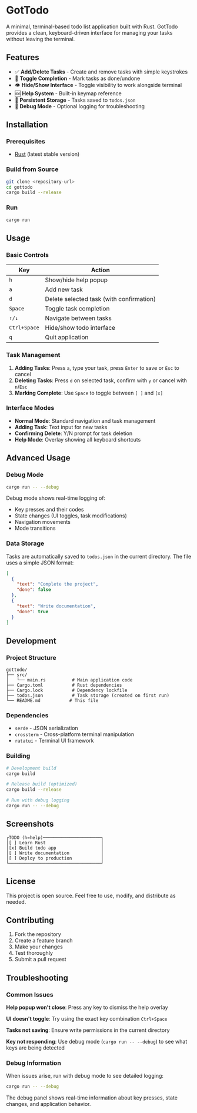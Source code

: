 # GotTodo

A minimal, terminal-based todo list application built with Rust. GotTodo provides a clean, keyboard-driven interface for managing your tasks without leaving the terminal.

## Features

- ✅ **Add/Delete Tasks** - Create and remove tasks with simple keystrokes
- 🔄 **Toggle Completion** - Mark tasks as done/undone
- 👁️ **Hide/Show Interface** - Toggle visibility to work alongside terminal
- 🆘 **Help System** - Built-in keymap reference
- 💾 **Persistent Storage** - Tasks saved to `todos.json`
- 🐛 **Debug Mode** - Optional logging for troubleshooting

## Installation

### Prerequisites
- [Rust](https://rustup.rs/) (latest stable version)

### Build from Source
```bash
git clone <repository-url>
cd gottodo
cargo build --release
```

### Run
```bash
cargo run
```

## Usage

### Basic Controls

| Key | Action |
|-----|--------|
| `h` | Show/hide help popup |
| `a` | Add new task |
| `d` | Delete selected task (with confirmation) |
| `Space` | Toggle task completion |
| `↑/↓` | Navigate between tasks |
| `Ctrl+Space` | Hide/show todo interface |
| `q` | Quit application |

### Task Management

1. **Adding Tasks**: Press `a`, type your task, press `Enter` to save or `Esc` to cancel
2. **Deleting Tasks**: Press `d` on selected task, confirm with `y` or cancel with `n`/`Esc`
3. **Marking Complete**: Use `Space` to toggle between `[ ]` and `[x]`

### Interface Modes

- **Normal Mode**: Standard navigation and task management
- **Adding Task**: Text input for new tasks
- **Confirming Delete**: Y/N prompt for task deletion
- **Help Mode**: Overlay showing all keyboard shortcuts

## Advanced Usage

### Debug Mode
```bash
cargo run -- --debug
```
Debug mode shows real-time logging of:
- Key presses and their codes
- State changes (UI toggles, task modifications)
- Navigation movements
- Mode transitions

### Data Storage
Tasks are automatically saved to `todos.json` in the current directory. The file uses a simple JSON format:
```json
[
  {
    "text": "Complete the project",
    "done": false
  },
  {
    "text": "Write documentation", 
    "done": true
  }
]
```

## Development

### Project Structure
```
gottodo/
├── src/
│   └── main.rs          # Main application code
├── Cargo.toml           # Rust dependencies
├── Cargo.lock           # Dependency lockfile
├── todos.json           # Task storage (created on first run)
└── README.md           # This file
```

### Dependencies
- `serde` - JSON serialization
- `crossterm` - Cross-platform terminal manipulation
- `ratatui` - Terminal UI framework

### Building
```bash
# Development build
cargo build

# Release build (optimized)
cargo build --release

# Run with debug logging
cargo run -- --debug
```

## Screenshots

```
┌TODO (h=help)──────────────────────┐
│[ ] Learn Rust                     │
│[x] Build todo app                 │
│[ ] Write documentation            │
│[ ] Deploy to production           │
└───────────────────────────────────┘
```

## License

This project is open source. Feel free to use, modify, and distribute as needed.

## Contributing

1. Fork the repository
2. Create a feature branch
3. Make your changes
4. Test thoroughly
5. Submit a pull request

## Troubleshooting

### Common Issues

**Help popup won't close**: Press any key to dismiss the help overlay

**UI doesn't toggle**: Try using the exact key combination `Ctrl+Space`

**Tasks not saving**: Ensure write permissions in the current directory

**Key not responding**: Use debug mode (`cargo run -- --debug`) to see what keys are being detected

### Debug Information

When issues arise, run with debug mode to see detailed logging:
```bash
cargo run -- --debug
```

The debug panel shows real-time information about key presses, state changes, and application behavior. 